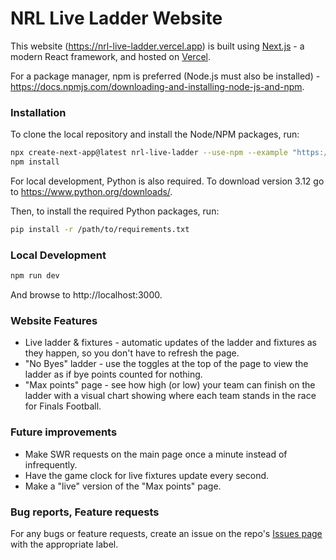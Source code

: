 # NRL Live Ladder Website

This website (https://nrl-live-ladder.vercel.app) is built using [Next.js](https://nextjs.org/) - a modern React framework, and hosted on [Vercel](https://vercel.com/).

For a package manager, npm is preferred (Node.js must also be installed) - https://docs.npmjs.com/downloading-and-installing-node-js-and-npm.

### Installation

To clone the local repository and install the Node/NPM packages, run:

```bash
npx create-next-app@latest nrl-live-ladder --use-npm --example "https://github.com/ryanherkt3/nrl-live-ladder/tree/main"
npm install
```

For local development, Python is also required. To download version 3.12 go to https://www.python.org/downloads/.

Then, to install the required Python packages, run:

```bash
pip install -r /path/to/requirements.txt
```

### Local Development

```bash
npm run dev
```

And browse to http://localhost:3000.

### Website Features

* Live ladder & fixtures - automatic updates of the ladder and fixtures as they happen, so you don't have to refresh the page.
* "No Byes" ladder - use the toggles at the top of the page to view the ladder as if bye points counted for nothing.
* "Max points" page - see how high (or low) your team can finish on the ladder with a visual chart showing where each team stands in the race for Finals Football.

### Future improvements

* Make SWR requests on the main page once a minute instead of infrequently.
* Have the game clock for live fixtures update every second.
* Make a "live" version of the "Max points" page.

### Bug reports, Feature requests

For any bugs or feature requests, create an issue on the repo's [Issues page](https://github.com/ryanherkt3/nrl-live-ladder/issues) with the appropriate label.